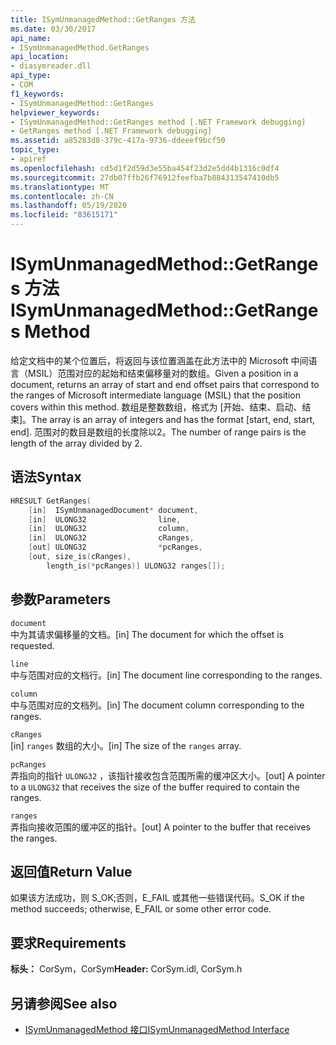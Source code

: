 ```yaml
---
title: ISymUnmanagedMethod::GetRanges 方法
ms.date: 03/30/2017
api_name:
- ISymUnmanagedMethod.GetRanges
api_location:
- diasymreader.dll
api_type:
- COM
f1_keywords:
- ISymUnmanagedMethod::GetRanges
helpviewer_keywords:
- ISymUnmanagedMethod::GetRanges method [.NET Framework debugging]
- GetRanges method [.NET Framework debugging]
ms.assetid: a85283d8-379c-417a-9736-ddeeef9bcf50
topic_type:
- apiref
ms.openlocfilehash: cd5d1f2d59d3e55ba454f23d2e5dd4b1316c0df4
ms.sourcegitcommit: 27db07ffb26f76912feefba7b884313547410db5
ms.translationtype: MT
ms.contentlocale: zh-CN
ms.lasthandoff: 05/19/2020
ms.locfileid: "83615171"
---
```

# <a name="isymunmanagedmethodgetranges-method"></a><span data-ttu-id="f26cd-102">ISymUnmanagedMethod::GetRanges 方法</span><span class="sxs-lookup"><span data-stu-id="f26cd-102">ISymUnmanagedMethod::GetRanges Method</span></span>
<span data-ttu-id="f26cd-103">给定文档中的某个位置后，将返回与该位置涵盖在此方法中的 Microsoft 中间语言（MSIL）范围对应的起始和结束偏移量对的数组。</span><span class="sxs-lookup"><span data-stu-id="f26cd-103">Given a position in a document, returns an array of start and end offset pairs that correspond to the ranges of Microsoft intermediate language (MSIL) that the position covers within this method.</span></span> <span data-ttu-id="f26cd-104">数组是整数数组，格式为 [开始、结束、启动、结束]。</span><span class="sxs-lookup"><span data-stu-id="f26cd-104">The array is an array of integers and has the format [start, end, start, end].</span></span> <span data-ttu-id="f26cd-105">范围对的数目是数组的长度除以2。</span><span class="sxs-lookup"><span data-stu-id="f26cd-105">The number of range pairs is the length of the array divided by 2.</span></span>  
  
## <a name="syntax"></a><span data-ttu-id="f26cd-106">语法</span><span class="sxs-lookup"><span data-stu-id="f26cd-106">Syntax</span></span>  
  
```cpp  
HRESULT GetRanges(  
    [in]  ISymUnmanagedDocument* document,  
    [in]  ULONG32                line,  
    [in]  ULONG32                column,  
    [in]  ULONG32                cRanges,  
    [out] ULONG32                *pcRanges,  
    [out, size_is(cRanges),  
        length_is(*pcRanges)] ULONG32 ranges[]);  
```  
  
## <a name="parameters"></a><span data-ttu-id="f26cd-107">参数</span><span class="sxs-lookup"><span data-stu-id="f26cd-107">Parameters</span></span>  
 `document`  
 <span data-ttu-id="f26cd-108">中为其请求偏移量的文档。</span><span class="sxs-lookup"><span data-stu-id="f26cd-108">[in] The document for which the offset is requested.</span></span>  
  
 `line`  
 <span data-ttu-id="f26cd-109">中与范围对应的文档行。</span><span class="sxs-lookup"><span data-stu-id="f26cd-109">[in] The document line corresponding to the ranges.</span></span>  
  
 `column`  
 <span data-ttu-id="f26cd-110">中与范围对应的文档列。</span><span class="sxs-lookup"><span data-stu-id="f26cd-110">[in] The document column corresponding to the ranges.</span></span>  
  
 `cRanges`  
 <span data-ttu-id="f26cd-111">[in] `ranges` 数组的大小。</span><span class="sxs-lookup"><span data-stu-id="f26cd-111">[in] The size of the `ranges` array.</span></span>  
  
 `pcRanges`  
 <span data-ttu-id="f26cd-112">弄指向的指针 `ULONG32` ，该指针接收包含范围所需的缓冲区大小。</span><span class="sxs-lookup"><span data-stu-id="f26cd-112">[out] A pointer to a `ULONG32` that receives the size of the buffer required to contain the ranges.</span></span>  
  
 `ranges`  
 <span data-ttu-id="f26cd-113">弄指向接收范围的缓冲区的指针。</span><span class="sxs-lookup"><span data-stu-id="f26cd-113">[out] A pointer to the buffer that receives the ranges.</span></span>  
  
## <a name="return-value"></a><span data-ttu-id="f26cd-114">返回值</span><span class="sxs-lookup"><span data-stu-id="f26cd-114">Return Value</span></span>  
 <span data-ttu-id="f26cd-115">如果该方法成功，则 S_OK;否则，E_FAIL 或其他一些错误代码。</span><span class="sxs-lookup"><span data-stu-id="f26cd-115">S_OK if the method succeeds; otherwise, E_FAIL or some other error code.</span></span>  
  
## <a name="requirements"></a><span data-ttu-id="f26cd-116">要求</span><span class="sxs-lookup"><span data-stu-id="f26cd-116">Requirements</span></span>  
 <span data-ttu-id="f26cd-117">**标头：** CorSym，CorSym</span><span class="sxs-lookup"><span data-stu-id="f26cd-117">**Header:** CorSym.idl, CorSym.h</span></span>  
  
## <a name="see-also"></a><span data-ttu-id="f26cd-118">另请参阅</span><span class="sxs-lookup"><span data-stu-id="f26cd-118">See also</span></span>

- [<span data-ttu-id="f26cd-119">ISymUnmanagedMethod 接口</span><span class="sxs-lookup"><span data-stu-id="f26cd-119">ISymUnmanagedMethod Interface</span></span>](isymunmanagedmethod-interface.md)
